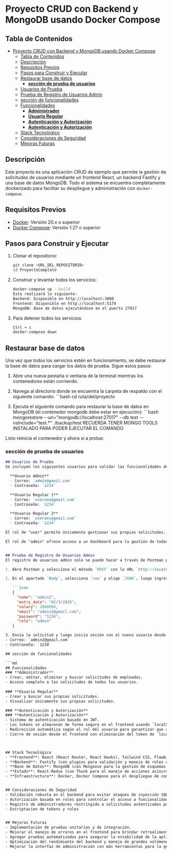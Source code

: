
# Proyecto CRUD con Backend y MongoDB usando Docker Compose


## Tabla de Contenidos
- [Proyecto CRUD con Backend y MongoDB usando Docker Compose](#proyecto-crud-con-backend-y-mongodb-usando-docker-compose)
  - [Tabla de Contenidos](#tabla-de-contenidos)
  - [Descripción](#descripción)
  - [Requisitos Previos](#requisitos-previos)
  - [Pasos para Construir y Ejecutar](#pasos-para-construir-y-ejecutar)
  - [Restaurar base de datos](#restaurar-base-de-datos)
    - [**sección de prueba de usuarios**](#sección-de-prueba-de-usuarios)
  - [Usuarios de Prueba](#usuarios-de-prueba)
  - [Prueba de Registro de Usuarios Admin](#prueba-de-registro-de-usuarios-admin)
  - [sección de funcionalidades](#sección-de-funcionalidades)
  - [Funcionalidades](#funcionalidades)
    - [**Administrador**](#administrador)
    - [**Usuario Regular**](#usuario-regular)
    - [**Autenticación y Autorización**](#autenticación-y-autorización)
    - [**Autenticación y Autorización**](#autenticación-y-autorización-1)
  - [Stack Tecnológico](#stack-tecnológico)
  - [Consideraciones de Seguridad](#consideraciones-de-seguridad)
  - [Mejoras Futuras](#mejoras-futuras)

## Descripción
Este proyecto es una aplicación CRUD de ejemplo que permite la gestión de solicitudes de usuarios mediante un frontend React, un backend Fastify y una base de datos MongoDB. Todo el sistema se encuentra completamente dockerizado para facilitar su despliegue y administración con `docker-compose`.


## Requisitos Previos
- [Docker](https://www.docker.com/): Versión 20.x o superior
- [Docker Compose](https://docs.docker.com/compose/): Versión 1.27 o superior


## Pasos para Construir y Ejecutar
1. Clonar el repositorio:
   ```bash
   git clone <URL_DEL_REPOSITORIO>
   cd ProyectoCompleto

2. Construir y levantar todos los servicios:
   ```bash
   docker-compose up --build
   Esto realizará lo siguiente:
   Backend: Disponible en http://localhost:3000
   Frontend: Disponible en http://localhost:5174
   MongoDB: Base de datos ejecutándose en el puerto 27017

3. Para detener todos los servicios:
   ```bash
   Ctrl + c
   docker-compose down

## Restaurar base de datos
Una vez que todos los servicios estén en funcionamiento, se debe restaurar la base de datos para cargar los datos de prueba. Sigue estos pasos:

   1. Abre una nueva pestaña o ventana de la terminal mientras los contenedores están corriendo.

   2. Navega al directorio donde se encuentra la carpeta de respaldo con el siguiente comando:
     ```bash
     cd ruta/del/proyecto

   3. Ejecuta el siguiente comando para restaurar la base de datos en MongoDB (el contenedor mongodb debe estar en ejecución):
     ```bash
     mongorestore --uri="mongodb://localhost:27017" --db test --nsInclude="test.*" ./backup/test
RECUERDA TENER MONGO TOOLS INSTALADO PARA PODER EJECUTAR EL COMANDO

Listo reinicia el contenedor y ahora si a probar.

### **sección de prueba de usuarios**  
```md
## Usuarios de Prueba
Se incluyen los siguientes usuarios para validar las funcionalidades de la aplicación según su rol:

  **Usuario Admin**  
  - Correo: `admin@gmail.com`  
  - Contraseña: `1234`

  **Usuario Regular 1**
  - Correo: `useruno@gmail.com` 
  - Contraseña: `1234`  

  **Usuario Regular 2** 
  - Correo: `userdos@gmail.com`  
  - Contraseña: `1234`  

El rol de "user" permite únicamente gestionar sus propias solicitudes. 

El rol de "admin" ofrece acceso a un dashboard para la gestión de todas las solicitudes.


## Prueba de Registro de Usuarios Admin
El registro de usuarios admin solo se puede hacer a través de Postman para mayor seguridad. Asegúrate de que el endpoint está protegido con una clave o un mecanismo de seguridad (por ejemplo, solo accesible desde un origen permitido).

1. Abre Postman y selecciona el método `POST` con la URL `http://localhost:3000/user/registerUser`.

2. En el apartado `Body`, selecciona `raw` y elige `JSON`, luego ingresa la siguiente información:

   ```json
   {
     "name": "admin2",
     "entry_date": "02/3/2025",
     "salary": 2000000,
     "email": "admin2@gmail.com",
     "password": "1234",
     "role": "admin"
   }

3. Envía la solicitud y luego inicia sesión con el nuevo usuario desde el frontend.
- Correo: `admin2@gmail.com`
- Contraseña: `1234`

## sección de funcionalidades

```md
## Funcionalidades
### **Administrador**
- Crear, editar, eliminar y buscar solicitudes de empleados.
- Acceso completo a las solicitudes de todos los usuarios.
  
### **Usuario Regular**
- Crear y buscar sus propias solicitudes.
- Visualizar únicamente sus propias solicitudes.

### **Autenticación y Autorización**
### **Autenticación y Autorización**
- Sistema de autenticación basado en JWT.
- Los tokens se almacenan de forma segura en el frontend usando `localStorage` y se utilizan para las solicitudes posteriores.
- Redirección automática según el rol del usuario para garantizar que acceden a las áreas correspondientes.
- Cierre de sesión desde el frontend con eliminación del token de `localStorage`.



## Stack Tecnológico
- **Frontend**: React (React Router, React Hooks), Tailwind CSS, Flowbite
- **Backend**: Fastify (con plugins para validación y manejo de roles como fastify-jwt)
- **Base de Datos**: MongoDB (con Mongoose para la gestión de esquemas y modelos)
- **Estado**: React-Redux (con Thunk para el manejo de acciones asincrónicas)
- **Infraestructura**: Docker, Docker Compose para el despliegue de contenedores


## Consideraciones de Seguridad
- Validación robusta en el backend para evitar ataques de inyección SQL.
- Autorización basada en roles para controlar el acceso a funcionalidades específicas.
- Registro de administradores restringido a solicitudes autenticadas por Postman.
- Encriptacion de tokens y roles 


## Mejoras Futuras
- Implementación de pruebas unitarias y de integración.
- Mejorar el manejo de errores en el frontend para brindar retroalimentación más clara al usuario.
- Agregar pruebas automatizadas para asegurar la estabilidad de la aplicación.
- Optimización del rendimiento del backend y manejo de grandes volúmenes de datos.
- Mejorar la interfaz de administración con más herramientas para la gestión de usuarios.
